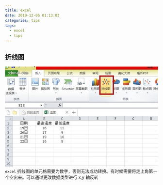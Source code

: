 ```yaml
---
title: excel
date: 2019-12-06 01:13:03
categories: tips
tags:
  - excel
  - tips
---
```


## 折线图

![excel_2019-12-06-01-21-28.png](./vx_images/excel_2019-12-06-01-21-28.png)
`excel` 折线图的单元格需要为数字，否则无法成功转换。有时候需要将走上角第一个空出来。可以通过更改数据类型进行 x,y 轴反转
